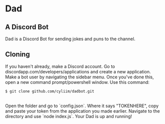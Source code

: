 # Dad

## A Discord Bot

Dad is a Discord Bot for sending jokes and puns to the channel.

## Cloning

If you haven't already, make a Discord account. Go to discordapp.com/developers/applications and create a new application. Make a bot user by navigating the sidebar menu. Once you've done this, open a new command prompt/powershell window. Use this command:<br>
```
$ git clone github.com/cyliim/dadbot.git
```
<br>
Open the folder and go to `config.json`. Where it says "TOKENHERE", copy and paste your token from the application you made earlier. Navigate to the directory and use `node index.js`. Your Dad is up and running!
